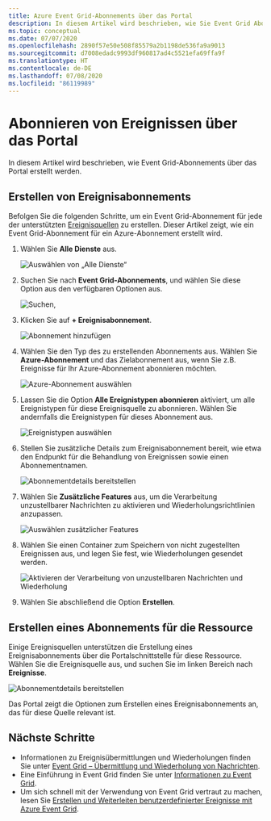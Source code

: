 ```yaml
---
title: Azure Event Grid-Abonnements über das Portal
description: In diesem Artikel wird beschrieben, wie Sie Event Grid Abonnements für die unterstützten Quellen mithilfe des Azure-Portals erstellen, z. B. für Azure Blob Storage.
ms.topic: conceptual
ms.date: 07/07/2020
ms.openlocfilehash: 2890f57e50e508f85579a2b1198de536fa9a9013
ms.sourcegitcommit: d7008edadc9993df960817ad4c5521efa69ffa9f
ms.translationtype: HT
ms.contentlocale: de-DE
ms.lasthandoff: 07/08/2020
ms.locfileid: "86119989"
---
```

# <a name="subscribe-to-events-through-portal"></a>Abonnieren von Ereignissen über das Portal

In diesem Artikel wird beschrieben, wie Event Grid-Abonnements über das Portal erstellt werden.

## <a name="create-event-subscriptions"></a>Erstellen von Ereignisabonnements

Befolgen Sie die folgenden Schritte, um ein Event Grid-Abonnement für jede der unterstützten [Ereignisquellen](overview.md#event-sources) zu erstellen. Dieser Artikel zeigt, wie ein Event Grid-Abonnement für ein Azure-Abonnement erstellt wird.

1. Wählen Sie **Alle Dienste** aus.

   ![Auswählen von „Alle Dienste“](./media/subscribe-through-portal/select-all-services.png)

1. Suchen Sie nach **Event Grid-Abonnements**, und wählen Sie diese Option aus den verfügbaren Optionen aus.

   ![Suchen,](./media/subscribe-through-portal/search.png)

1. Klicken Sie auf **+ Ereignisabonnement**.

   ![Abonnement hinzufügen](./media/subscribe-through-portal/add-subscription.png)

1. Wählen Sie den Typ des zu erstellenden Abonnements aus. Wählen Sie **Azure-Abonnement** und das Zielabonnement aus, wenn Sie z.B. Ereignisse für Ihr Azure-Abonnement abonnieren möchten.

   ![Azure-Abonnement auswählen](./media/subscribe-through-portal/azure-subscription.png)

1. Lassen Sie die Option **Alle Ereignistypen abonnieren** aktiviert, um alle Ereignistypen für diese Ereignisquelle zu abonnieren. Wählen Sie andernfalls die Ereignistypen für dieses Abonnement aus.

   ![Ereignistypen auswählen](./media/subscribe-through-portal/select-event-types.png)

1. Stellen Sie zusätzliche Details zum Ereignisabonnement bereit, wie etwa den Endpunkt für die Behandlung von Ereignissen sowie einen Abonnementnamen.

   ![Abonnementdetails bereitstellen](./media/subscribe-through-portal/provide-subscription-details.png)

1. Wählen Sie **Zusätzliche Features** aus, um die Verarbeitung unzustellbarer Nachrichten zu aktivieren und Wiederholungsrichtlinien anzupassen.

   ![Auswählen zusätzlicher Features](./media/subscribe-through-portal/select-additional-features.png)

1. Wählen Sie einen Container zum Speichern von nicht zugestellten Ereignissen aus, und legen Sie fest, wie Wiederholungen gesendet werden.

   ![Aktivieren der Verarbeitung von unzustellbaren Nachrichten und Wiederholung](./media/subscribe-through-portal/set-deadletter-retry.png)

1. Wählen Sie abschließend die Option **Erstellen**.

## <a name="create-subscription-on-resource"></a>Erstellen eines Abonnements für die Ressource

Einige Ereignisquellen unterstützen die Erstellung eines Ereignisabonnements über die Portalschnittstelle für diese Ressource. Wählen Sie die Ereignisquelle aus, und suchen Sie im linken Bereich nach **Ereignisse**.

![Abonnementdetails bereitstellen](./media/subscribe-through-portal/resource-events.png)

Das Portal zeigt die Optionen zum Erstellen eines Ereignisabonnements an, das für diese Quelle relevant ist.

## <a name="next-steps"></a>Nächste Schritte

* Informationen zu Ereignisübermittlungen und Wiederholungen finden Sie unter [Event Grid – Übermittlung und Wiederholung von Nachrichten](delivery-and-retry.md).
* Eine Einführung in Event Grid finden Sie unter [Informationen zu Event Grid](overview.md).
* Um sich schnell mit der Verwendung von Event Grid vertraut zu machen, lesen Sie [Erstellen und Weiterleiten benutzerdefinierter Ereignisse mit Azure Event Grid](custom-event-quickstart.md).
